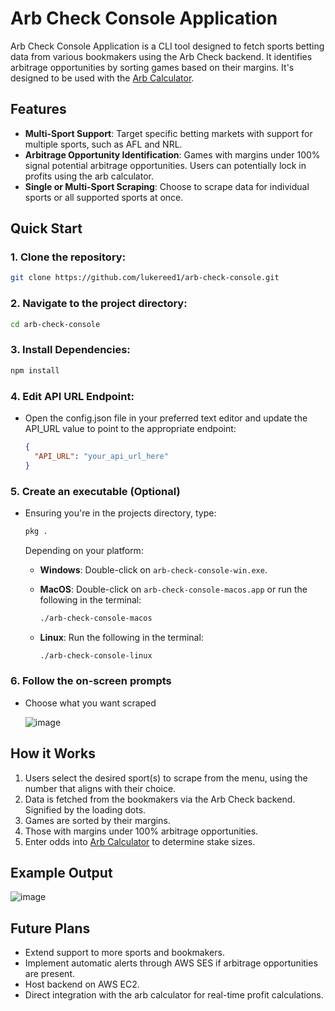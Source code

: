 # Arb Check Console Application

Arb Check Console Application is a CLI tool designed to fetch sports betting data from various bookmakers using the Arb Check backend. It identifies arbitrage opportunities by sorting games based on their margins. It's designed to be used with the [Arb Calculator](https://github.com/lukereed1/arb-calculator).

## Features

- **Multi-Sport Support**: Target specific betting markets with support for multiple sports, such as AFL and NRL.
- **Arbitrage Opportunity Identification**: Games with margins under 100% signal potential arbitrage opportunities. Users can potentially lock in profits using the arb calculator.
- **Single or Multi-Sport Scraping**: Choose to scrape data for individual sports or all supported sports at once.

## Quick Start

### 1. Clone the repository:

```bash
git clone https://github.com/lukereed1/arb-check-console.git
```

### 2. Navigate to the project directory:

```bash
cd arb-check-console
```

### 3. Install Dependencies:

```bash
npm install
```

### 4. Edit API URL Endpoint:

- Open the config.json file in your preferred text editor and update the API_URL value to point to the appropriate endpoint:

  ```json
  {
  	"API_URL": "your_api_url_here"
  }
  ```

### 5. Create an executable (Optional)

- Ensuring you're in the projects directory, type:

  ```bash
  pkg .
  ```

  Depending on your platform:

  - **Windows**: Double-click on `arb-check-console-win.exe`.

  - **MacOS**: Double-click on `arb-check-console-macos.app` or run the following in the terminal:
    ```bash
    ./arb-check-console-macos
    ```
  - **Linux**: Run the following in the terminal:
    ```bash
    ./arb-check-console-linux
    ```

### 6. Follow the on-screen prompts
- Choose what you want scraped

  ![image](https://github.com/lukereed1/arb-check-console/assets/104820125/a43b9e72-95f8-4755-8573-cbe7c0c96dec)


## How it Works

1. Users select the desired sport(s) to scrape from the menu, using the number that aligns with their choice.
2. Data is fetched from the bookmakers via the Arb Check backend. Signified by the loading dots.
3. Games are sorted by their margins.
4. Those with margins under 100% arbitrage opportunities.
5. Enter odds into [Arb Calculator](https://github.com/lukereed1/arb-calculator) to determine stake sizes.

## Example Output

![image](https://github.com/lukereed1/arb-check-console/assets/104820125/2c9e6256-0e39-4ddb-965d-2f4d06265914)

## Future Plans

- Extend support to more sports and bookmakers.
- Implement automatic alerts through AWS SES if arbitrage opportunities are present.
- Host backend on AWS EC2.
- Direct integration with the arb calculator for real-time profit calculations.
